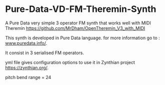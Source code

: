 # Pure-Data-VD-FM-Theremin-Synth
A Pure Data very simple 3 operator FM synth that works well with MIDI Theremin
https://github.com/MrDham/OpenTheremin_V3_with_MIDI 

This synth is developed in Pure Data language. for more information go to : www.puredata.info/. 

It consist in 3 serialised FM operators.

yml file gives configuration options to use it in Zynthian project https://zynthian.org/. 

pitch bend range = 24
